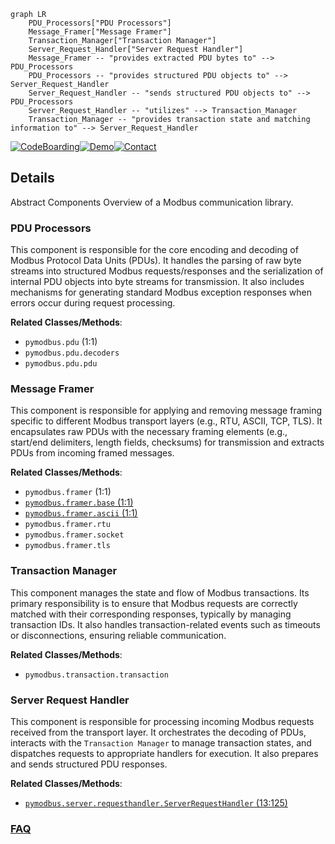 ```mermaid
graph LR
    PDU_Processors["PDU Processors"]
    Message_Framer["Message Framer"]
    Transaction_Manager["Transaction Manager"]
    Server_Request_Handler["Server Request Handler"]
    Message_Framer -- "provides extracted PDU bytes to" --> PDU_Processors
    PDU_Processors -- "provides structured PDU objects to" --> Server_Request_Handler
    Server_Request_Handler -- "sends structured PDU objects to" --> PDU_Processors
    Server_Request_Handler -- "utilizes" --> Transaction_Manager
    Transaction_Manager -- "provides transaction state and matching information to" --> Server_Request_Handler
```

[![CodeBoarding](https://img.shields.io/badge/Generated%20by-CodeBoarding-9cf?style=flat-square)](https://github.com/CodeBoarding/GeneratedOnBoardings)[![Demo](https://img.shields.io/badge/Try%20our-Demo-blue?style=flat-square)](https://www.codeboarding.org/demo)[![Contact](https://img.shields.io/badge/Contact%20us%20-%20contact@codeboarding.org-lightgrey?style=flat-square)](mailto:contact@codeboarding.org)

## Details

Abstract Components Overview of a Modbus communication library.

### PDU Processors
This component is responsible for the core encoding and decoding of Modbus Protocol Data Units (PDUs). It handles the parsing of raw byte streams into structured Modbus requests/responses and the serialization of internal PDU objects into byte streams for transmission. It also includes mechanisms for generating standard Modbus exception responses when errors occur during request processing.


**Related Classes/Methods**:

- `pymodbus.pdu` (1:1)
- `pymodbus.pdu.decoders`
- `pymodbus.pdu.pdu`


### Message Framer
This component is responsible for applying and removing message framing specific to different Modbus transport layers (e.g., RTU, ASCII, TCP, TLS). It encapsulates raw PDUs with the necessary framing elements (e.g., start/end delimiters, length fields, checksums) for transmission and extracts PDUs from incoming framed messages.


**Related Classes/Methods**:

- `pymodbus.framer` (1:1)
- <a href="https://github.com/pymodbus-dev/pymodbus/blob/dev/pymodbus/framer/base.py#L1-L1" target="_blank" rel="noopener noreferrer">`pymodbus.framer.base` (1:1)</a>
- <a href="https://github.com/pymodbus-dev/pymodbus/blob/dev/pymodbus/framer/ascii.py#L1-L1" target="_blank" rel="noopener noreferrer">`pymodbus.framer.ascii` (1:1)</a>
- `pymodbus.framer.rtu`
- `pymodbus.framer.socket`
- `pymodbus.framer.tls`


### Transaction Manager
This component manages the state and flow of Modbus transactions. Its primary responsibility is to ensure that Modbus requests are correctly matched with their corresponding responses, typically by managing transaction IDs. It also handles transaction-related events such as timeouts or disconnections, ensuring reliable communication.


**Related Classes/Methods**:

- `pymodbus.transaction.transaction`


### Server Request Handler
This component is responsible for processing incoming Modbus requests received from the transport layer. It orchestrates the decoding of PDUs, interacts with the `Transaction Manager` to manage transaction states, and dispatches requests to appropriate handlers for execution. It also prepares and sends structured PDU responses.


**Related Classes/Methods**:

- <a href="https://github.com/pymodbus-dev/pymodbus/blob/dev/pymodbus/server/requesthandler.py#L13-L125" target="_blank" rel="noopener noreferrer">`pymodbus.server.requesthandler.ServerRequestHandler` (13:125)</a>




### [FAQ](https://github.com/CodeBoarding/GeneratedOnBoardings/tree/main?tab=readme-ov-file#faq)